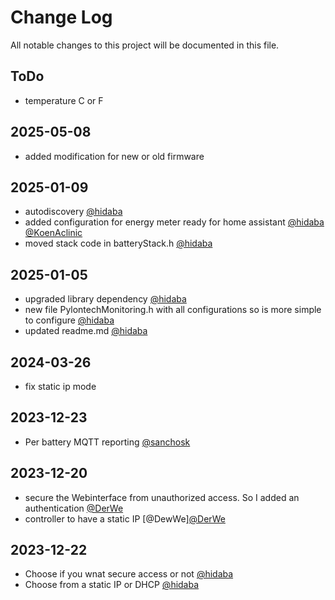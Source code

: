 # Change Log
All notable changes to this project will be documented in this file.

## ToDo
- temperature C or F

## 2025-05-08
- added modification for new or old firmware

## 2025-01-09
- autodiscovery [@hidaba](https://github.com/hidaba)
- added configuration for energy meter ready for home assistant [@hidaba](https://github.com/hidaba) [@KoenAclinic](https://github.com/KoenAclinic)
- moved stack code in batteryStack.h [@hidaba](https://github.com/hidaba)

## 2025-01-05
- upgraded library dependency [@hidaba](https://github.com/hidaba)
- new file PylontechMonitoring.h with all configurations so is more simple  to configure [@hidaba](https://github.com/hidaba)
- updated readme.md [@hidaba](https://github.com/hidaba)
 
## 2024-03-26
- fix static ip mode

## 2023-12-23
- Per battery MQTT reporting [@sanchosk](https://github.com/sanchosk)

## 2023-12-20
- secure the Webinterface from unauthorized access. So I added an authentication [@DerWe](https://github.com/DerWe)
- controller to have a static IP [@DewWe][@DerWe](https://github.com/DerWe)

## 2023-12-22
- Choose if you wnat secure access or not [@hidaba](https://github.com/hidaba)
- Choose from a static IP or DHCP [@hidaba](https://github.com/hidaba)
 

